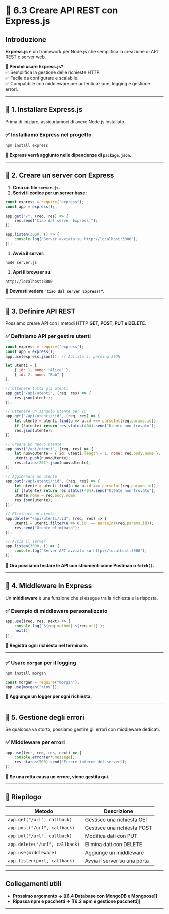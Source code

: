 # 📜 6.3 Creare API REST con Express.js

## Introduzione

**Express.js** è un framework per Node.js che semplifica la creazione di API REST e server web.

📌 **Perché usare Express.js?**  
✅ Semplifica la gestione delle richieste HTTP.  
✅ Facile da configurare e scalabile.  
✅ Compatibile con middleware per autenticazione, logging e gestione errori.

---

## 🔹 1. Installare Express.js

Prima di iniziare, assicuriamoci di avere Node.js installato.

### ✅ **Installiamo Express nel progetto**

```sh
npm install express
```

📌 **Express verrà aggiunto nelle dipendenze di `package.json`.**

---

## 🔹 2. Creare un server con Express

1. **Crea un file `server.js`.**
2. **Scrivi il codice per un server base:**

```js
const express = require("express");
const app = express();

app.get("/", (req, res) => {
    res.send("Ciao dal server Express!");
});

app.listen(3000, () => {
    console.log("Server avviato su http://localhost:3000");
});
```

1. **Avvia il server:**

```sh
node server.js
```

1. **Apri il browser su:**

```
http://localhost:3000
```

📌 **Dovresti vedere `"Ciao dal server Express!"`.**

---

## 🔹 3. Definire API REST

Possiamo creare API con i metodi HTTP **GET, POST, PUT e DELETE**.

### ✅ **Definiamo API per gestire utenti**

```js
const express = require("express");
const app = express();
app.use(express.json()); // Abilita il parsing JSON

let utenti = [
    { id: 1, nome: "Alice" },
    { id: 2, nome: "Bob" }
];

// Ottenere tutti gli utenti
app.get("/api/utenti", (req, res) => {
    res.json(utenti);
});

// Ottenere un singolo utente per ID
app.get("/api/utenti/:id", (req, res) => {
    let utente = utenti.find(u => u.id === parseInt(req.params.id));
    if (!utente) return res.status(404).send("Utente non trovato");
    res.json(utente);
});

// Creare un nuovo utente
app.post("/api/utenti", (req, res) => {
    let nuovoUtente = { id: utenti.length + 1, nome: req.body.nome };
    utenti.push(nuovoUtente);
    res.status(201).json(nuovoUtente);
});

// Aggiornare un utente
app.put("/api/utenti/:id", (req, res) => {
    let utente = utenti.find(u => u.id === parseInt(req.params.id));
    if (!utente) return res.status(404).send("Utente non trovato");
    utente.nome = req.body.nome;
    res.json(utente);
});

// Eliminare un utente
app.delete("/api/utenti/:id", (req, res) => {
    utenti = utenti.filter(u => u.id !== parseInt(req.params.id));
    res.send("Utente eliminato");
});

// Avvia il server
app.listen(3000, () => {
    console.log("Server API avviato su http://localhost:3000");
});
```

📌 **Ora possiamo testare le API con strumenti come Postman o `fetch()`.**

---

## 🔹 4. Middleware in Express

Un **middleware** è una funzione che si esegue tra la richiesta e la risposta.

### ✅ **Esempio di middleware personalizzato**

```js
app.use((req, res, next) => {
    console.log(`${req.method} ${req.url}`);
    next();
});
```

📌 **Registra ogni richiesta nel terminale.**

---

### ✅ **Usare `morgan` per il logging**

```sh
npm install morgan
```

```js
const morgan = require("morgan");
app.use(morgan("tiny"));
```

📌 **Aggiunge un logger per ogni richiesta.**

---

## 🔹 5. Gestione degli errori

Se qualcosa va storto, possiamo gestire gli errori con middleware dedicati.

### ✅ **Middleware per errori**

```js
app.use((err, req, res, next) => {
    console.error(err.message);
    res.status(500).send("Errore interno del server");
});
```

📌 **Se una rotta causa un errore, viene gestita qui.**

---

## 📌 **Riepilogo**

|Metodo|Descrizione|
|---|---|
|`app.get("/url", callback)`|Gestisce una richiesta GET|
|`app.post("/url", callback)`|Gestisce una richiesta POST|
|`app.put("/url", callback)`|Modifica dati con PUT|
|`app.delete("/url", callback)`|Elimina dati con DELETE|
|`app.use(middleware)`|Aggiunge un middleware|
|`app.listen(port, callback)`|Avvia il server su una porta|

---

## Collegamenti utili

- **Prossimo argomento → [[6.4 Database con MongoDB e Mongoose]]**
- **Ripassa npm e pacchetti → [[6.2 npm e gestione pacchetti]]**

---
